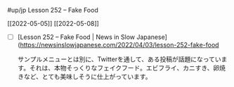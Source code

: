 #up/jp Lesson 252 – Fake Food

[[2022-05-05]] [[2022-05-08]]


- [ ] [Lesson 252 – Fake Food | News in Slow Japanese](https://newsinslowjapanese.com/2022/04/03/lesson-252-fake-food
	
	サンプルメニューとは別に、Twitterを通して、ある投稿が話題になっています。それは、本物そっくりなフェイクフード。エビフライ、カニすき、卵焼きなど、とても美味しそうに仕上がっています。
